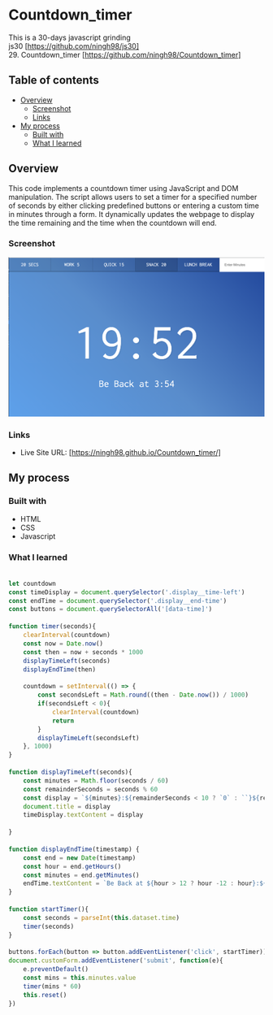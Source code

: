 # Countdown_timer
This is a 30-days javascript grinding  
js30 [https://github.com/ningh98/js30]  
29. Countdown_timer [https://github.com/ningh98/Countdown_timer]

## Table of contents

- [Overview](#overview)
  - [Screenshot](#screenshot)
  - [Links](#links)
- [My process](#my-process)
  - [Built with](#built-with)
  - [What I learned](#what-i-learned)



## Overview

This code implements a countdown timer using JavaScript and DOM manipulation. The script allows users to set a timer for a specified number of seconds by either clicking predefined buttons or entering a custom time in minutes through a form. It dynamically updates the webpage to display the time remaining and the time when the countdown will end.

### Screenshot

![](./screenshot.png)


### Links

- Live Site URL: [https://ningh98.github.io/Countdown_timer/]

## My process

### Built with

- HTML
- CSS
- Javascript



### What I learned



```js

let countdown
const timeDisplay = document.querySelector('.display__time-left')
const endTime = document.querySelector('.display__end-time')
const buttons = document.querySelectorAll('[data-time]')

function timer(seconds){
    clearInterval(countdown)
    const now = Date.now()
    const then = now + seconds * 1000
    displayTimeLeft(seconds)
    displayEndTime(then)

    countdown = setInterval(() => {
        const secondsLeft = Math.round((then - Date.now()) / 1000)
        if(secondsLeft < 0){
            clearInterval(countdown)
            return
        }
        displayTimeLeft(secondsLeft)
    }, 1000)
}

function displayTimeLeft(seconds){
    const minutes = Math.floor(seconds / 60)
    const remainderSeconds = seconds % 60
    const display = `${minutes}:${remainderSeconds < 10 ? `0` : ``}${remainderSeconds}`
    document.title = display
    timeDisplay.textContent = display
    
}

function displayEndTime(timestamp) {
    const end = new Date(timestamp)
    const hour = end.getHours()
    const minutes = end.getMinutes()
    endTime.textContent = `Be Back at ${hour > 12 ? hour -12 : hour}:${minutes < 10 ? `0` : ``}${minutes}`
}

function startTimer(){
    const seconds = parseInt(this.dataset.time)
    timer(seconds)
}

buttons.forEach(button => button.addEventListener('click', startTimer))
document.customForm.addEventListener('submit', function(e){
    e.preventDefault()
    const mins = this.minutes.value
    timer(mins * 60)
    this.reset()
})

```
